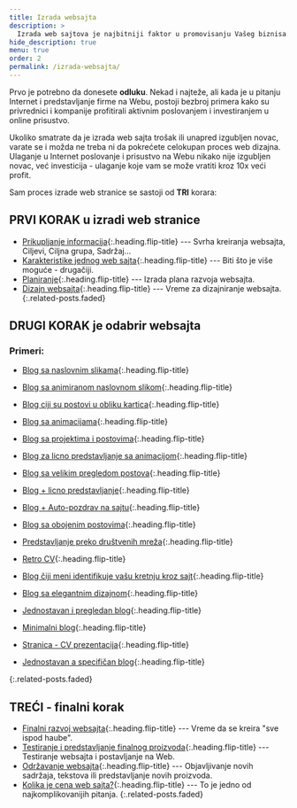 ```yaml
---
title: Izrada websajta
description: >
  Izrada web sajtova je najbitniji faktor u promovisanju Vašeg biznisa. Izrada sajtova podrazumeva spoj dva bitna faktora – estetski dopadljiv kao i funkcionalan sajt.
hide_description: true
menu: true
order: 2
permalink: /izrada-websajta/
---
```

Prvo je potrebno da donesete **odluku**. Nekad i najteže, ali kada je u pitanju Internet i predstavljanje firme na Webu, postoji bezbroj primera kako su privrednici i kompanije profitirali aktivnim poslovanjem i investiranjem u online prisustvo.

Ukoliko smatrate da je izrada web sajta trošak ili unapred izgubljen novac, varate se i možda ne treba ni da pokrećete celokupan proces web dizajna. Ulaganje u Internet poslovanje i prisustvo na Webu nikako nije izgubljen novac, već investicija - ulaganje koje vam se može vratiti kroz 10x veći profit.

Sam proces izrade web stranice se sastoji od **TRI** korara:

## PRVI KORAK u izradi web stranice

* [Prikupljanje informacija]{:.heading.flip-title} --- Svrha kreiranja websajta, Ciljevi, Ciljna grupa, Sadržaj...
* [Karakteristike jednog web sajta]{:.heading.flip-title} ---  Biti što je više moguće - drugačiji.
* [Planiranje]{:.heading.flip-title} --- Izrada plana razvoja websajta.
* [Dizajn websajta]{:.heading.flip-title} --- Vreme za dizajniranje websajta.
{:.related-posts.faded}


## DRUGI KORAK je odabrir websajta

### Primeri:

- [Blog sa naslovnim slikama]{:.heading.flip-title}

- [Blog sa animiranom naslovnom slikom]{:.heading.flip-title}

- [Blog ciji su postovi u obliku kartica]{:.heading.flip-title}

- [Blog sa animacijama]{:.heading.flip-title}

- [Blog sa projektima i postovima]{:.heading.flip-title}

- [Blog za licno predstavljanje sa animacijom]{:.heading.flip-title}

- [Blog sa velikim pregledom postova]{:.heading.flip-title}

- [Blog + licno predstavljanje]{:.heading.flip-title}

- [Blog + Auto-pozdrav na sajtu]{:.heading.flip-title}

- [Blog sa obojenim postovima]{:.heading.flip-title}

- [Predstavljanje preko društvenih mreža]{:.heading.flip-title}

- [Retro CV]{:.heading.flip-title}

- [Blog čiji meni identifikuje vašu kretnju kroz sajt]{:.heading.flip-title}

- [Blog sa elegantnim dizajnom]{:.heading.flip-title}

- [Jednostavan i pregledan blog]{:.heading.flip-title}

- [Minimalni blog]{:.heading.flip-title}

- [Stranica - CV prezentacija]{:.heading.flip-title}

- [Jednostavan a specifičan blog]{:.heading.flip-title}

{:.related-posts.faded}

## TREĆI - finalni korak
* [Finalni razvoj websajta]{:.heading.flip-title} ---  Vreme da se kreira "sve ispod haube".
* [Testiranje i predstavljanje finalnog proizvoda]{:.heading.flip-title} --- Testiranje websajta i postavljanje na Web.
* [Održavanje websajta]{:.heading.flip-title} --- Objavljivanje novih sadržaja, tekstova ili predstavljanje novih proizvoda.
* [Kolika je cena web sajta?]{:.heading.flip-title} ---  To je jedno od najkomplikovanijih pitanja.
{:.related-posts.faded}

[Prikupljanje informacija]: prikupljanje-informacija-za-izgradnju-websajta.md
[Karakteristike jednog web sajta]: karakteristike-jednog-websajta.md
[Planiranje]: planiranje-izrade-websajta.md
[Dizajn websajta]: dizajn-websajta.md

[Blog sa naslovnim slikama]: /sajtovi/blog-sa-naslovnim-slikama.md
[Blog sa animiranom naslovnom slikom]: /sajtovi/blog-sa-animiranom-naslovnom-slikom.md
[Blog ciji su postovi u obliku kartica]: /sajtovi/blog-ciji-su-postovi-u-obliku-kartica.md
[Blog sa animacijama]: /sajtovi/blog-sa-animacijama.md
[Blog sa projektima i postovima]: /sajtovi/blog-sa-projektima-i-postovima.md
[Blog za licno predstavljanje sa animacijom]: /sajtovi/blog-sa-licno-predstavljanje-sa-animacijom.md
[Blog sa velikim pregledom postova]: /sajtovi/blog-sa-velikim-pregledom-postova.md
[Blog + licno predstavljanje]: /sajtovi/blog-licno-predstavljanje.md
[Blog + Auto-pozdrav na sajtu]: /sajtovi/blog-auto-pozdrav-na-sajtu.md
[Blog sa obojenim postovima]: /sajtovi/blog-sa-obojenim-postovima.md
[Predstavljanje preko društvenih mreža]: /sajtovi/predstavljanje-preko-društvenih-mreža.md
[Retro CV]: /sajtovi/retro-cv.md
[Blog čiji meni identifikuje vašu kretnju kroz sajt]: /sajtovi/blog-ciji-meni-identifikuje-vasu-kretnju-kroz-sajt.md
[Blog sa elegantnim dizajnom]: /sajtovi/blog-sa-elegantnim-dizajnom.md
[Jednostavan i pregledan blog]: /sajtovi/jednostavan-i-pregledan-blog.md
[Minimalni blog]: /sajtovi/minimalni-blog.md
[Stranica - CV prezentacija]: /sajtovi/stranica-cv-prezentacija.md
[Jednostavan a specifičan blog]: /sajtovi/jednostavan-a-specifican-blog.md

[Finalni razvoj websajta]: finalni-razvoj-websajta.md
[Testiranje i predstavljanje finalnog proizvoda]: testiranje-i-predstavljanje-finalnog-proizvoda.md
[Održavanje websajta]: optimization-of-the-website.md
[Kolika je cena web sajta?]: kolika-je-cena-websajta.md
